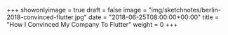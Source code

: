 +++
showonlyimage = true
draft = false
image = "img/sketchnotes/berlin-2018-convinced-flutter.jpg"
date = "2018-06-25T08:00:00+00:00"
title = "How I Convinced My Company To Flutter"
weight = 0
+++


